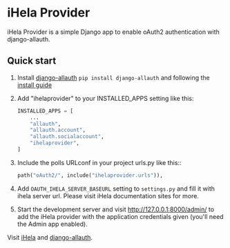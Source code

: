 iHela Provider
==============

iHela Provider is a simple Django app to enable oAuth2 authentication with django-allauth.

Quick start
-----------
1. Install [django-allauth](https://github.com/pennersr/django-allauth)
    `pip install django-allauth` and following the [install guide](https://django-allauth.readthedocs.io/en/latest/installation.html)
2. Add "ihelaprovider" to your INSTALLED_APPS setting like this:

    ```python
    INSTALLED_APPS = [
        ...
        "allauth",
        "allauth.account",
        "allauth.socialaccount",
        "ihelaprovider",
    ]
    ```

3. Include the polls URLconf in your project urls.py like this::

    ```python
    path("oAuth2/", include("ihelaprovider.urls")),
    ```

4. Add `OAUTH_IHELA_SERVER_BASEURL` setting to `settings.py`  and fill it with ihela server url. Please visit iHela documentation sites for more. 

6. Start the development server and visit http://127.0.0.1:8000/admin/
   to add the iHela provider with the application credentials given (you'll need the Admin app enabled).

Visit [iHela](https://ihela.online) and [django-allauth](https://github.com/pennersr/django-allauth).

